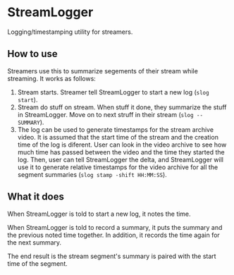 # StreamLogger

Logging/timestamping utility for streamers.

## How to use

Streamers use this to summarize segements of their stream while streaming. It works as follows:

1. Stream starts. Streamer tell StreamLogger to start a new log (`slog start`).
2. Stream do stuff on stream. When stuff it done, they summarize the stuff in StreamLogger. Move on to next
   struff in their stream (`slog -- SUMMARY`).
3. The log can be used to generate timestamps for the stream archive video. It is assumed that the start time
   of the stream and the creation time of the log is diferent. User can look in the video archive to see how
   much time has passed between the video and the time they started the log. Then, user can tell StreamLogger
   the delta, and StreamLogger will use it to generate relative timestamps for the video archive for all the
   segment summaries (`slog stamp -shift HH:MM:SS`).


## What it does

When StreamLogger is told to start a new log, it notes the time.

When StreamLogger is told to record a summary, it puts the summary and the previous noted time together. In
addition, it records the time again for the next summary.

The end result is the stream segment's summary is paired with the start time of the segment.
